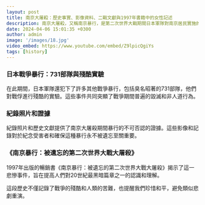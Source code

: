 ```yaml
---
layout: post
title: 南京大屠殺：歷史事實、影像資料、二戰文獻與1997年書籍中的女性記述
description: 南京大屠殺，又稱南京暴行，是第二次世界大戰期間日本軍隊對南京居民實施的大規模屠殺和強姦事件。這一悲慘事件是戰爭殘酷性和人類遭受深重苦難的慘痛提醒。
date: 2024-04-06 15:01:35 +0300
author: admin
image: '/images/18.jpg'
video_embed: https://www.youtube.com/embed/Z9lpicQgiYs
tags: [history]
---
```


### 日本戰爭暴行：731部隊與殘酷實驗

在此期間，日本軍隊還犯下了許多其他戰爭暴行，包括臭名昭著的731部隊，他們對戰俘進行殘酷的實驗。這些事件共同突顯了戰爭期間普遍的毀滅和非人道行為。

### 紀錄照片和證據

紀錄照片和歷史文獻提供了南京大屠殺期間暴行的不可否認的證據。這些影像和記錄對於紀念受害者和確保這種暴行永不被遺忘至關重要。

### 《南京暴行：被遺忘的第二次世界大戰大屠殺》

1997年出版的暢銷書《南京暴行：被遺忘的第二次世界大戰大屠殺》揭示了這一悲慘事件，旨在提高人們對20世紀最黑暗篇章之一的認識和理解。

這段歷史不僅記錄了戰爭的殘酷和人類的苦難，也提醒我們珍惜和平，避免類似悲劇重演。
